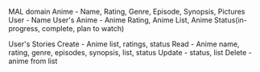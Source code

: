 MAL domain
Anime - Name, Rating, Genre, Episode, Synopsis, Pictures
User - Name
User's Anime - Anime Rating, Anime List, Anime Status(in-progress, complete, plan to watch)

User's Stories
Create - Anime list, ratings, status
Read - Anime name, rating, genre, episodes, synopsis, list, status
Update - status, list
Delete - anime from list